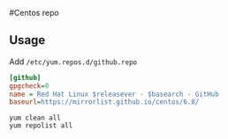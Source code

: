 #Centos repo

## Usage

Add `/etc/yum.repos.d/github.repo`

```ini
[github]
gpgcheck=0
name = Red Hat Linux $releasever - $basearch - GitHub
baseurl=https://mirrorlist.github.io/centos/6.8/
```

```
yum clean all
yum repolist all
```
